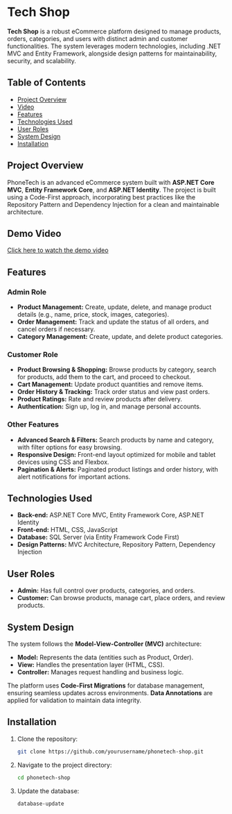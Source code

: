 # Tech Shop

**Tech Shop** is a robust eCommerce platform designed to manage products, orders, categories, and users with distinct admin and customer functionalities. The system leverages modern technologies, including .NET MVC and Entity Framework, alongside design patterns for maintainability, security, and scalability.

## Table of Contents
- [Project Overview](#project-overview)
- [Video](#video)
- [Features](#features)
- [Technologies Used](#technologies-used)
- [User Roles](#user-roles)
- [System Design](#system-design)
- [Installation](#installation)


## Project Overview

PhoneTech is an advanced eCommerce system built with **ASP.NET Core MVC**, **Entity Framework Core**, and **ASP.NET Identity**. The project is built using a Code-First approach, incorporating best practices like the Repository Pattern and Dependency Injection for a clean and maintainable architecture.

## Demo Video
[Click here to watch the demo video](https://youtu.be/LIz7pvUHpk8)


## Features

### Admin Role
- **Product Management:** Create, update, delete, and manage product details (e.g., name, price, stock, images, categories).
- **Order Management:** Track and update the status of all orders, and cancel orders if necessary.
- **Category Management:** Create, update, and delete product categories.

### Customer Role
- **Product Browsing & Shopping:** Browse products by category, search for products, add them to the cart, and proceed to checkout.
- **Cart Management:** Update product quantities and remove items.
- **Order History & Tracking:** Track order status and view past orders.
- **Product Ratings:** Rate and review products after delivery.
- **Authentication:** Sign up, log in, and manage personal accounts.

### Other Features
- **Advanced Search & Filters:** Search products by name and category, with filter options for easy browsing.
- **Responsive Design:** Front-end layout optimized for mobile and tablet devices using CSS and Flexbox.
- **Pagination & Alerts:** Paginated product listings and order history, with alert notifications for important actions.

## Technologies Used
- **Back-end:** ASP.NET Core MVC, Entity Framework Core, ASP.NET Identity
- **Front-end:** HTML, CSS, JavaScript
- **Database:** SQL Server (via Entity Framework Code First)
- **Design Patterns:** MVC Architecture, Repository Pattern, Dependency Injection

## User Roles
- **Admin:** Has full control over products, categories, and orders.
- **Customer:** Can browse products, manage cart, place orders, and review products.

## System Design
The system follows the **Model-View-Controller (MVC)** architecture:
- **Model:** Represents the data (entities such as Product, Order).
- **View:** Handles the presentation layer (HTML, CSS).
- **Controller:** Manages request handling and business logic.

The platform uses **Code-First Migrations** for database management, ensuring seamless updates across environments. **Data Annotations** are applied for validation to maintain data integrity.

## Installation

1. Clone the repository:
    ```bash
    git clone https://github.com/yourusername/phonetech-shop.git
    ```
2. Navigate to the project directory:
    ```bash
    cd phonetech-shop
    ```

3. Update the database:
    ```bash
    database-update
    ```
